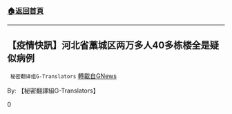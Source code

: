 ###  [:house:返回首頁](https://github.com/ourhimalayas/txt)
---

## 【疫情快訊】河北省藁城区两万多人40多栋楼全是疑似病例
` 秘密翻译组G-Translators` [轉載自GNews](https://gnews.org/zh-hans/814117/)

By: 【秘密翻譯組G-Translators】

0
